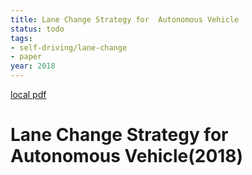 ```yaml
---
title: Lane Change Strategy for  Autonomous Vehicle
status: todo
tags:
- self-driving/lane-change
- paper
year: 2018
---
```


[local pdf](../../../pdfs/2018-Lane%20Change%20Strategy%20for%20%20Autonomous%20Vehicle.pdf)

# Lane Change Strategy for Autonomous Vehicle(2018)
